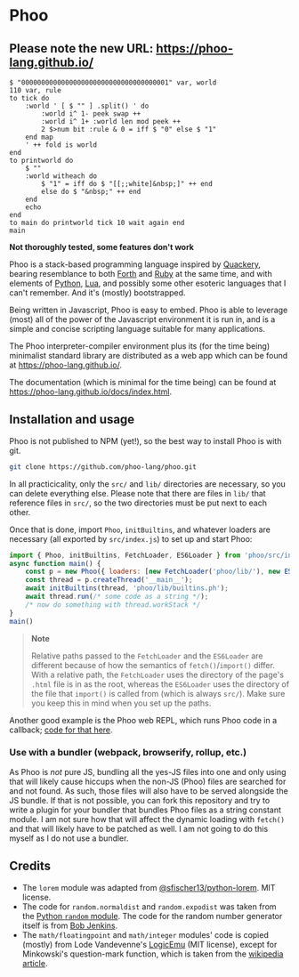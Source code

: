 # Phoo

## Please note the new URL: [https://**phoo-lang**.github.io/](https://phoo-lang.github.io/)

<!-- cSpell:ignore phoo -->

```forth
$ "0000000000000000000000000000000000001" var, world
110 var, rule
to tick do
    :world ' [ $ "" ] .split() ' do
        :world i^ 1- peek swap ++
        :world i^ 1+ :world len mod peek ++
        2 $>num bit :rule & 0 = iff $ "0" else $ "1"
    end map
    ' ++ fold is world
end
to printworld do
    $ ""
    :world witheach do
        $ "1" = iff do $ "[[;;white]&nbsp;]" ++ end
        else do $ "&nbsp;" ++ end
    end
    echo
end
to main do printworld tick 10 wait again end
main
```

**Not thoroughly tested, some features don't work**

Phoo is a stack-based programming language inspired by [Quackery][], bearing resemblance to both [Forth][] and [Ruby][] at the same time, and with elements of [Python][], [Lua][], and possibly some other esoteric languages that I can't remember. And it's (mostly) bootstrapped.

Being written in Javascript, Phoo is easy to embed. Phoo is able to leverage (most) all of the power of the Javascript environment it is run in, and is a simple and concise scripting language suitable for many applications.

The Phoo interpreter-compiler environment plus its (for the time being) minimalist standard library are distributed as a web app which can be found at <https://phoo-lang.github.io/>.

[Quackery]: https://github.com/GordonCharlton/Quackery
[Forth]: https://www.forth.com/forth/
[Ruby]: https://www.ruby-lang.org/
[Python]: https://www.python.org/
[Lua]: https://www.lua.org/

The documentation (which is minimal for the time being) can be found at <https://phoo-lang.github.io/docs/index.html>.

## Installation and usage

Phoo is not published to NPM (yet!), so the best way to install Phoo is with git.

```bash
git clone https://github.com/phoo-lang/phoo.git
```

In all practicicality, only the `src/` and `lib/` directories are necessary, so you can delete everything else. Please note that there are files in `lib/` that reference files in `src/`, so the two directories must be put next to each other.

Once that is done, import `Phoo`, `initBuiltins`, and whatever loaders are necessary (all exported by `src/index.js`) to set up and start Phoo:

```js
import { Phoo, initBuiltins, FetchLoader, ES6Loader } from 'phoo/src/index.js';
async function main() {
    const p = new Phoo({ loaders: [new FetchLoader('phoo/lib/'), new ES6Loader('../lib/')] });
    const thread = p.createThread('__main__');
    await initBuiltins(thread, 'phoo/lib/builtins.ph');
    await thread.run(/* some code as a string */);
    /* now do something with thread.workStack */
}
main()
```

> **Note**
> 
> Relative paths passed to the `FetchLoader` and the `ES6Loader` are different because of how the semantics of `fetch()`/`import()` differ. With a relative path, the `FetchLoader` uses the directory of the page's `.html` file is in as the root, whereas the `ES6Loader` uses the directory of the file that `import()` is called from (which is always `src/`). Make sure you keep this in mind when you set up the paths.

Another good example is the Phoo web REPL, which runs Phoo code in a callback; [code for that here](https://github.com/phoo-lang/phoo-lang.github.io/blob/main/app/main.js).

### Use with a bundler (webpack, browserify, rollup, etc.)

As Phoo is *not* pure JS, bundling all the yes-JS files into one and only using that will likely cause hiccups when the non-JS (Phoo) files are searched for and not found. As such, those files will also have to be served alongside the JS bundle. If that is not possible, you can fork this repository and try to write a plugin for your bundler that bundles Phoo files as a string constant module. I am not sure how that will affect the dynamic loading with `fetch()` and that will likely have to be patched as well. I am not going to do this myself as I do not use a bundler.

## Credits

* The `lorem` module was adapted from [@sfischer13/python-lorem](https://github.com/sfischer13/python-lorem). MIT license.
* The code for `random.normaldist` and `random.expodist` was taken from the [Python `random` module](https://github.com/python/cpython/blob/86a5e22dfe/Lib/random.py). The code for the random number generator itself is from [Bob Jenkins](https://burtleburtle.net/bob/rand/smallprng.html).
* The `math/floatingpoint` and `math/integer` modules' code is copied (mostly) from Lode Vandevenne's [LogicEmu](https://github.com/lvandeve/logicemu) (MIT license), except for Minkowski's question-mark function, which is taken from the [wikipedia article](https://en.wikipedia.org/wiki/Minkowski%27s_question-mark_function#Algorithm).
